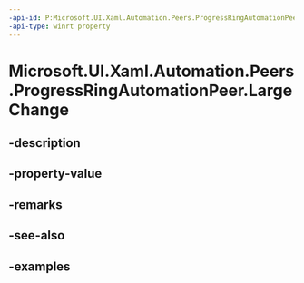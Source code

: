 ```yaml
---
-api-id: P:Microsoft.UI.Xaml.Automation.Peers.ProgressRingAutomationPeer.LargeChange
-api-type: winrt property
---
```


# Microsoft.UI.Xaml.Automation.Peers.ProgressRingAutomationPeer.LargeChange

<!--
public double LargeChange { get; }
-->


## -description

## -property-value

## -remarks

## -see-also

## -examples


